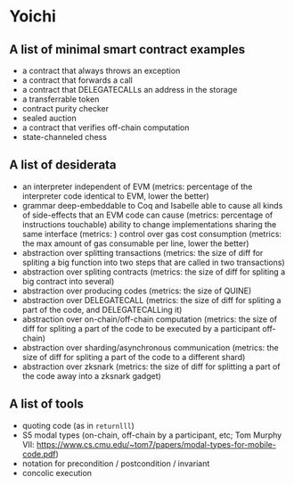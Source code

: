 Yoichi
=======


A list of minimal smart contract examples
-----------------------------------------

* a contract that always throws an exception
* a contract that forwards a call
* a contract that DELEGATECALLs an address in the storage
* a transferrable token
* contract purity checker
* sealed auction
* a contract that verifies off-chain computation
* state-channeled chess

A list of desiderata
--------------------

* an interpreter independent of EVM
  (metrics: percentage of the interpreter code identical to EVM, lower the better)
* grammar deep-embeddable to Coq and Isabelle able to cause all kinds of side-effects that an EVM code can cause
  (metrics: percentage of instructions touchable)
ability to change implementations sharing the same interface
  (metrics: )
control over gas cost consumption
  (metrics: the max amount of gas consumable per line, lower the better)
* abstraction over splitting transactions
  (metrics: the size of diff for spliting a big function into two steps that are called in two transactions)
* abstraction over spliting contracts
  (metrics: the size of diff for spliting a big contract into several)
* abstraction over producing codes
  (metrics: the size of QUINE)
* abstraction over DELEGATECALL
  (metrics: the size of diff for spliting a part of the code, and DELEGATECALLing it)
* abstraction over on-chain/off-chain computation
  (metrics: the size of diff for spliting a part of the code to be executed by a participant off-chain)
* abstraction over sharding/asynchronous communication
  (metrics: the size of diff for spliting a part of the code to a different shard)
* abstraction over zksnark
  (metrics: the size of diff for splitting a part of the code away into a zksnark gadget)

A list of tools
---------------

* quoting code (as in `returnlll`)
* S5 modal types (on-chain, off-chain by a participant, etc; Tom Murphy VII: https://www.cs.cmu.edu/~tom7/papers/modal-types-for-mobile-code.pdf)
* notation for precondition / postcondition / invariant
* concolic execution

